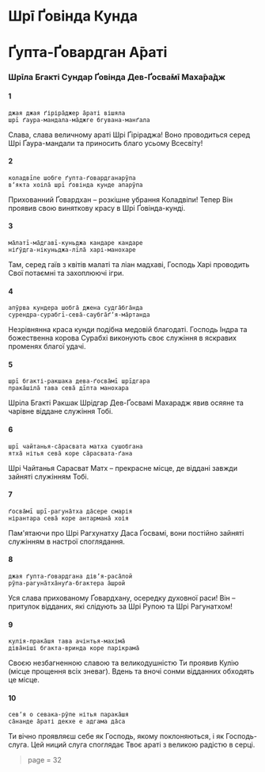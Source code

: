 # Шрī Ґовінда Кунда
# Ґупта-Ґовардган А̄раті

### Шрīла Бгакті Сундар Ґовінда Дев-Ґосва̄мī Маха̄ра̄дж

#### 1

    джая джая ґіріра̄джер а̄раті вішяла
    шрī ґаура-мандала-ма̄джге бгувана-манґала

Слава, слава величному араті Шрі Ґіріраджа! Воно проводиться серед Шрі Ґаура-мандали та приносить благо усьому Всесвіту!

#### 2

    коладвīпе шобге ґупта-ґовардганарӯпа
    вʼякта хоіла̄ шрī ґовінда кунде апарӯпа

Прихованний Ґовардхан – розкішне убрання Коладвіпи! Тепер Він проявив свою виняткову красу в Шрі Ґовінда-кунді.

#### 3

    ма̄латī-ма̄дгавī-куньджа кандаре кандаре
    ніґӯдга-нікуньджа-лīла̄ харі-манохаре

Там, серед гаїв з квітів малаті та ліан мадхаві, Господь Харі проводить Свої потаємні та захоплюючі ігри.

#### 4

    апӯрва кундера шобга̄ джена судга̄бга̄нда
    сурендра-сурабгī-сева̄-саубга̄ґʼя-ма̄ртанда

Незрівнянна краса кунди подібна медовій благодаті. Господь Індра та божественна корова Сурабхі виконують своє служіння в яскравих променях благої удачі.

#### 5

    шрī бгакті-ракшака дева-ґосва̄мī шрīдгара
    прака̄шіла̄ тава сева̄ дīпта манохара

Шріла Бгакті Ракшак Шрідгар Дев-Ґосвамі Махарадж явив осяяне та чарівне віддане служіння Тобі.

#### 6

    шрī чайтанья-са̄расвата матха сушобгана
    ятха̄ нітья сева̄ коре са̄расвата-ґана

Шрі Чайтанья Сарасват Матх – прекрасне місце, де віддані завжди зайняті служінням Тобі.

#### 7

    ґосва̄мī шрī-рагуна̄тха да̄сере смарія
    нірантара сева̄ коре антармана̄ хоія

Пам'ятаючи про Шрі Рагхунатху Даса Ґосвамі, вони постійно зайняті служінням в настрої споглядання.

#### 8

    джая ґупта-ґовардгана дівʼя-раса̄лой
    рӯпа-рагуна̄тха̄нуґа-бгактера а̄шрой

Уся слава прихованому Ґовардхану, осередку духовної раси! Він – притулок відданих, які слідують за Шрі Рупою та Шрі Рагунатхом!

#### 9

    кулія-прака̄шя тава ачінтья-махіма̄
    діва̄ніші бгакта-вринда коре парікрама̄

Своєю незбагненною славою та великодушністю Ти проявив Кулію (місце прощення всіх зневаг). Вдень та вночі сонми відданних обходять це місце.

#### 10

    севʼя о севака-рӯпе нітья парака̄шя
    са̄нанде а̄раті декхе е адгама да̄са

Ти вічно проявляєш себе як Господь, якому поклоняються, і як Господь-слуга. Цей ниций слуга споглядає Твоє араті з великою радістю в серці.


> page = 32